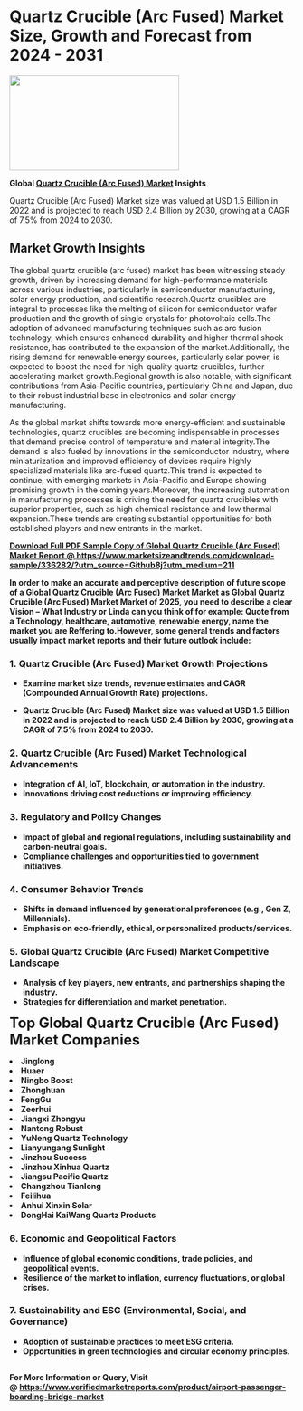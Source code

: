 <H1>Quartz Crucible (Arc Fused) Market Size, Growth and Forecast from 2024 - 2031</H1><img class="aligncenter size-medium wp-image-584254" src="https://thirdeyenews.in/wp-content/uploads/2024/09/Global-Market-Research-300x168.jpeg" alt="" width="300" height="168" /><p><strong>Global&nbsp;<a href="https://www.marketsizeandtrends.com/download-sample/336282/?utm_source=Github8j?utm_medium=211">Quartz Crucible (Arc Fused) Market</a> Insights</strong></p><p>Quartz Crucible (Arc Fused) Market size was valued at USD 1.5 Billion in 2022 and is projected to reach USD 2.4 Billion by 2030, growing at a CAGR of 7.5% from 2024 to 2030.</p><p><h2>Market Growth Insights</h2> <p>The global quartz crucible (arc fused) market has been witnessing steady growth, driven by increasing demand for high-performance materials across various industries, particularly in semiconductor manufacturing, solar energy production, and scientific research.Quartz crucibles are integral to processes like the melting of silicon for semiconductor wafer production and the growth of single crystals for photovoltaic cells.The adoption of advanced manufacturing techniques such as arc fusion technology, which ensures enhanced durability and higher thermal shock resistance, has contributed to the expansion of the market.Additionally, the rising demand for renewable energy sources, particularly solar power, is expected to boost the need for high-quality quartz crucibles, further accelerating market growth.Regional growth is also notable, with significant contributions from Asia-Pacific countries, particularly China and Japan, due to their robust industrial base in electronics and solar energy manufacturing.</p> <p><strong><a href="#"></a></strong></p> <p>As the global market shifts towards more energy-efficient and sustainable technologies, quartz crucibles are becoming indispensable in processes that demand precise control of temperature and material integrity.The demand is also fueled by innovations in the semiconductor industry, where miniaturization and improved efficiency of devices require highly specialized materials like arc-fused quartz.This trend is expected to continue, with emerging markets in Asia-Pacific and Europe showing promising growth in the coming years.Moreover, the increasing automation in manufacturing processes is driving the need for quartz crucibles with superior properties, such as high chemical resistance and low thermal expansion.These trends are creating substantial opportunities for both established players and new entrants in the market.</p> <p><strong><a href="#"></p><p><span class=""><strong>Download Full PDF Sample Copy of Global Quartz Crucible (Arc Fused) Market Report</strong> @ <a href="https://www.marketsizeandtrends.com/download-sample/336282/?utm_source=Github8j?utm_medium=211" target="_blank">https://www.marketsizeandtrends.com/download-sample/336282/?utm_source=Github8j?utm_medium=211</a></span></p><p>In order to make an accurate and perceptive description of future scope of a Global&nbsp;Quartz Crucible (Arc Fused) Market Market as Global&nbsp;Quartz Crucible (Arc Fused) Market Market of 2025, you need to describe a clear Vision &ndash; What Industry or Linda can you think of for example: Quote from a Technology, healthcare, automotive, renewable energy, name the market you are Reffering to.However, some general trends and factors usually impact market reports and their future outlook include:</p><h3>1.&nbsp;<strong>Quartz Crucible (Arc Fused) Market Growth Projections</strong></h3><ul><li>Examine market size trends, revenue estimates and CAGR (Compounded Annual Growth Rate) projections.</li><li><p>Quartz Crucible (Arc Fused) Market size was valued at USD 1.5 Billion in 2022 and is projected to reach USD 2.4 Billion by 2030, growing at a CAGR of 7.5% from 2024 to 2030.</p></li></ul><h3>2.&nbsp;<strong>Quartz Crucible (Arc Fused) Market Technological Advancements</strong></h3><ul><li>Integration of AI, IoT, blockchain, or automation in the industry.</li><li>Innovations driving cost reductions or improving efficiency.</li></ul><h3>3.&nbsp;<strong>Regulatory and Policy Changes</strong></h3><ul><li>Impact of global and regional regulations, including sustainability and carbon-neutral goals.</li><li>Compliance challenges and opportunities tied to government initiatives.</li></ul><h3>4.&nbsp;<strong>Consumer Behavior Trends</strong></h3><ul><li>Shifts in demand influenced by generational preferences (e.g., Gen Z, Millennials).</li><li>Emphasis on eco-friendly, ethical, or personalized products/services.</li></ul><h3>5.&nbsp;<strong>Global Quartz Crucible (Arc Fused) Market Competitive Landscape</strong></h3><ul><li>Analysis of key players, new entrants, and partnerships shaping the industry.</li><li>Strategies for differentiation and market penetration.</li></ul><p data-pm-slice="1 1 []"><span style="color: inherit; font-family: inherit; font-size: 25px;">Top Global Quartz Crucible (Arc Fused) Market Companies</span></p><div class="" data-test-id=""><p><li>Jinglong</li><li> Huaer</li><li> Ningbo Boost</li><li> Zhonghuan</li><li> FengGu</li><li> Zeerhui</li><li> Jiangxi Zhongyu</li><li> Nantong Robust</li><li> YuNeng Quartz Technology</li><li> Lianyungang Sunlight</li><li> Jinzhou Success</li><li> Jinzhou Xinhua Quartz</li><li> Jiangsu Pacific Quartz</li><li> Changzhou Tianlong</li><li> Feilihua</li><li> Anhui Xinxin Solar</li><li> DongHai KaiWang Quartz Products</li></p></div><h3>6.&nbsp;<strong>Economic and Geopolitical Factors</strong></h3><ul><li>Influence of global economic conditions, trade policies, and geopolitical events.</li><li>Resilience of the market to inflation, currency fluctuations, or global crises.</li></ul><h3>7.&nbsp;<strong>Sustainability and ESG (Environmental, Social, and Governance)</strong></h3><ul><li>Adoption of sustainable practices to meet ESG criteria.</li><li>Opportunities in green technologies and circular economy principles.</li></ul><h2><strong style="font-size: 14px;">For More Information or Query, Visit @&nbsp;</strong><a style="background-color: #ffffff; font-size: 14px;" href="https://www.marketsizeandtrends.com/report/quartz-crucible-arc-fused-market/" target="_blank">https://www.verifiedmarketreports.com/product/airport-passenger-boarding-bridge-market</a></h2>
